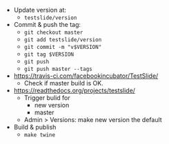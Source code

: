 - Update version at:
	- `testslide/version`
- Commit & push the tag:
  - `git checkout master`
  - `git add testslide/version`
  - `git commit -m "v$VERSION"`
  - `git tag $VERSION`
  - `git push`
  - `git push master --tags`
- https://travis-ci.com/facebookincubator/TestSlide/
	- Check if master build is OK.
- https://readthedocs.org/projects/testslide/
	- Trigger bulid for
		- new version
		- master
	- Admin > Versions: make new version the default
- Build & publish
	- `make twine`